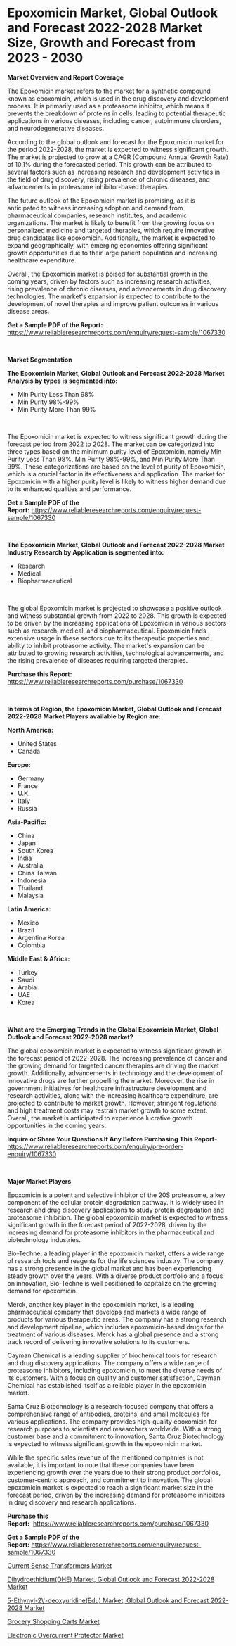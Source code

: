 <p><h1>Epoxomicin Market, Global Outlook and Forecast 2022-2028 Market Size, Growth and Forecast from 2023 - 2030</h1></p><p><strong>Market Overview and Report Coverage</strong></p>
<p><p>The Epoxomicin market refers to the market for a synthetic compound known as epoxomicin, which is used in the drug discovery and development process. It is primarily used as a proteasome inhibitor, which means it prevents the breakdown of proteins in cells, leading to potential therapeutic applications in various diseases, including cancer, autoimmune disorders, and neurodegenerative diseases.</p><p>According to the global outlook and forecast for the Epoxomicin market for the period 2022-2028, the market is expected to witness significant growth. The market is projected to grow at a CAGR (Compound Annual Growth Rate) of 10.1% during the forecasted period. This growth can be attributed to several factors such as increasing research and development activities in the field of drug discovery, rising prevalence of chronic diseases, and advancements in proteasome inhibitor-based therapies.</p><p>The future outlook of the Epoxomicin market is promising, as it is anticipated to witness increasing adoption and demand from pharmaceutical companies, research institutes, and academic organizations. The market is likely to benefit from the growing focus on personalized medicine and targeted therapies, which require innovative drug candidates like epoxomicin. Additionally, the market is expected to expand geographically, with emerging economies offering significant growth opportunities due to their large patient population and increasing healthcare expenditure.</p><p>Overall, the Epoxomicin market is poised for substantial growth in the coming years, driven by factors such as increasing research activities, rising prevalence of chronic diseases, and advancements in drug discovery technologies. The market's expansion is expected to contribute to the development of novel therapies and improve patient outcomes in various disease areas.</p></p>
<p><strong>Get a Sample PDF of the Report:</strong> <a href="https://www.reliableresearchreports.com/enquiry/request-sample/1067330">https://www.reliableresearchreports.com/enquiry/request-sample/1067330</a></p>
<p>&nbsp;</p>
<p><strong>Market Segmentation</strong></p>
<p><strong>The Epoxomicin Market, Global Outlook and Forecast 2022-2028 Market Analysis by types is segmented into:</strong></p>
<p><ul><li>Min Purity Less Than 98%</li><li>Min Purity 98%-99%</li><li>Min Purity More Than 99%</li></ul></p>
<p>&nbsp;</p>
<p><p>The Epoxomicin market is expected to witness significant growth during the forecast period from 2022 to 2028. The market can be categorized into three types based on the minimum purity level of Epoxomicin, namely Min Purity Less Than 98%, Min Purity 98%-99%, and Min Purity More Than 99%. These categorizations are based on the level of purity of Epoxomicin, which is a crucial factor in its effectiveness and application. The market for Epoxomicin with a higher purity level is likely to witness higher demand due to its enhanced qualities and performance.</p></p>
<p><strong>Get a Sample PDF of the Report:</strong>&nbsp;<a href="https://www.reliableresearchreports.com/enquiry/request-sample/1067330">https://www.reliableresearchreports.com/enquiry/request-sample/1067330</a></p>
<p>&nbsp;</p>
<p><strong>The Epoxomicin Market, Global Outlook and Forecast 2022-2028 Market Industry Research by Application is segmented into:</strong></p>
<p><ul><li>Research</li><li>Medical</li><li>Biopharmaceutical</li></ul></p>
<p>&nbsp;</p>
<p><p>The global Epoxomicin market is projected to showcase a positive outlook and witness substantial growth from 2022 to 2028. This growth is expected to be driven by the increasing applications of Epoxomicin in various sectors such as research, medical, and biopharmaceutical. Epoxomicin finds extensive usage in these sectors due to its therapeutic properties and ability to inhibit proteasome activity. The market's expansion can be attributed to growing research activities, technological advancements, and the rising prevalence of diseases requiring targeted therapies.</p></p>
<p><strong>Purchase this Report:</strong>&nbsp; <a href="https://www.reliableresearchreports.com/purchase/1067330">https://www.reliableresearchreports.com/purchase/1067330</a></p>
<p>&nbsp;</p>
<p><strong>In terms of Region, the Epoxomicin Market, Global Outlook and Forecast 2022-2028 Market Players available by Region are:</strong></p>
<p>
    <p> <strong> North America: </strong>
        <ul>
            <li>United States</li>
            <li>Canada</li>
        </ul>
        </p> 
    <p> <strong> Europe: </strong>
        <ul>
            <li>Germany</li>
            <li>France</li>
            <li>U.K.</li>
            <li>Italy</li>
            <li>Russia</li>
        </ul>
        </p> 
    <p> <strong> Asia-Pacific: </strong>
        <ul>
            <li>China</li>
            <li>Japan</li>
            <li>South Korea</li>
            <li>India</li>
            <li>Australia</li>
            <li>China Taiwan</li>
            <li>Indonesia</li>
            <li>Thailand</li>
            <li>Malaysia</li>
        </ul>
        </p> 
    <p> <strong> Latin America: </strong>
        <ul>
            <li>Mexico</li>
            <li>Brazil</li>
            <li>Argentina Korea</li>
            <li>Colombia</li>
        </ul>
        </p> 
    <p> <strong> Middle East & Africa: </strong>
        <ul>
            <li>Turkey</li>
            <li>Saudi</li>
            <li>Arabia</li>
            <li>UAE</li>
            <li>Korea</li>
        </ul>
    </p>
    </p>
<p>&nbsp;</p>
<p><strong>What are the Emerging Trends in the Global Epoxomicin Market, Global Outlook and Forecast 2022-2028 market?</strong></p>
<p><p>The global epoxomicin market is expected to witness significant growth in the forecast period of 2022-2028. The increasing prevalence of cancer and the growing demand for targeted cancer therapies are driving the market growth. Additionally, advancements in technology and the development of innovative drugs are further propelling the market. Moreover, the rise in government initiatives for healthcare infrastructure development and research activities, along with the increasing healthcare expenditure, are projected to contribute to market growth. However, stringent regulations and high treatment costs may restrain market growth to some extent. Overall, the market is anticipated to experience lucrative growth opportunities in the coming years.</p></p>
<p><strong>Inquire or Share Your Questions If Any Before Purchasing This Report</strong>- <a href="https://www.reliableresearchreports.com/enquiry/pre-order-enquiry/1067330">https://www.reliableresearchreports.com/enquiry/pre-order-enquiry/1067330</a></p>
<p>&nbsp;</p>
<p><strong>Major Market Players</strong></p>
<p><p>Epoxomicin is a potent and selective inhibitor of the 20S proteasome, a key component of the cellular protein degradation pathway. It is widely used in research and drug discovery applications to study protein degradation and proteasome inhibition. The global epoxomicin market is expected to witness significant growth in the forecast period of 2022-2028, driven by the increasing demand for proteasome inhibitors in the pharmaceutical and biotechnology industries.</p><p>Bio-Techne, a leading player in the epoxomicin market, offers a wide range of research tools and reagents for the life sciences industry. The company has a strong presence in the global market and has been experiencing steady growth over the years. With a diverse product portfolio and a focus on innovation, Bio-Techne is well positioned to capitalize on the growing demand for epoxomicin.</p><p>Merck, another key player in the epoxomicin market, is a leading pharmaceutical company that develops and markets a wide range of products for various therapeutic areas. The company has a strong research and development pipeline, which includes epoxomicin-based drugs for the treatment of various diseases. Merck has a global presence and a strong track record of delivering innovative solutions to its customers.</p><p>Cayman Chemical is a leading supplier of biochemical tools for research and drug discovery applications. The company offers a wide range of proteasome inhibitors, including epoxomicin, to meet the diverse needs of its customers. With a focus on quality and customer satisfaction, Cayman Chemical has established itself as a reliable player in the epoxomicin market.</p><p>Santa Cruz Biotechnology is a research-focused company that offers a comprehensive range of antibodies, proteins, and small molecules for various applications. The company provides high-quality epoxomicin for research purposes to scientists and researchers worldwide. With a strong customer base and a commitment to innovation, Santa Cruz Biotechnology is expected to witness significant growth in the epoxomicin market.</p><p>While the specific sales revenue of the mentioned companies is not available, it is important to note that these companies have been experiencing growth over the years due to their strong product portfolios, customer-centric approach, and commitment to innovation. The global epoxomicin market is expected to reach a significant market size in the forecast period, driven by the increasing demand for proteasome inhibitors in drug discovery and research applications.</p></p>
<p><strong>Purchase this Report:</strong>&nbsp;&nbsp;<a href="https://www.reliableresearchreports.com/purchase/1067330">https://www.reliableresearchreports.com/purchase/1067330</a></p>
<p></p>
<p><strong>Get a Sample PDF of the Report:</strong>&nbsp;<a href="https://www.reliableresearchreports.com/enquiry/request-sample/1067330">https://www.reliableresearchreports.com/enquiry/request-sample/1067330</a></p>
<p><p><a href="https://www.linkedin.com/pulse/current-sense-transformers-market-insights-players-forecast-95vle/">Current Sense Transformers Market</a></p><p><a href="https://github.com/GroverBarry/Market-Research-Report-List-1/blob/main/dihydroethidiumdhe-market-global-outlook-and-forecast-2022-2028-market.md">Dihydroethidium(DHE) Market, Global Outlook and Forecast 2022-2028 Market</a></p><p><a href="https://github.com/RickHolmes3/Market-Research-Report-List-1/blob/main/5-ethynyl-2-deoxyuridineedu-market-global-outlook-and-forecast-2022-2028-market.md">5-Ethynyl-2\'-deoxyuridine(Edu) Market, Global Outlook and Forecast 2022-2028 Market</a></p><p><a href="https://medium.com/@rahulv.reportprime/grocery-shopping-carts-market-size-growth-forecast-2023-2030-ecdb8717ab06">Grocery Shopping Carts Market</a></p><p><a href="https://www.reportprime.com/electronic-overcurrent-protector-r5335">Electronic Overcurrent Protector Market</a></p></p>